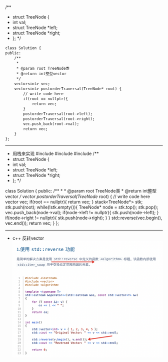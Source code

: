 /**
 * struct TreeNode {
 *	int val;
 *	struct TreeNode *left;
 *	struct TreeNode *right;
 * };
 */

```
class Solution {
public:
    /**
     * 
     * @param root TreeNode类 
     * @return int整型vector
     */
    vector<int> vec;
    vector<int> postorderTraversal(TreeNode* root) {
        // write code here
        if(root == nullptr){
            return vec;
        }
        postorderTraversal(root->left);
        postorderTraversal(root->right);
        vec.push_back(root->val);
        return vec;
    }
};
```
--------
* 用栈来实现
#include <algorithm>
#include <stack>
#include <vector>
/**
 * struct TreeNode {
 *	int val;
 *	struct TreeNode *left;
 *	struct TreeNode *right;
 * };
 */

class Solution {
public:
    /**
     * 
     * @param root TreeNode类 
     * @return int整型vector
     */
    vector<int> postorderTraversal(TreeNode* root) {
        // write code here
        vector<int> vec;
        if(root == nullptr){
            return vec;
        }
        stack<TreeNode*> stk;
        stk.push(root);
        while(!stk.empty()){
            TreeNode* node = stk.top();
            stk.pop();
            vec.push_back(node->val);
            if(node->left != nullptr){
                stk.push(node->left);
            }
            if(node->right != nullptr){
                stk.push(node->right);
            }
        }
        std::reverse(vec.begin(), vec.end());
        return vec;
    }
};

---------
* c++ 反转vector
![Alt text](image-3.png)
